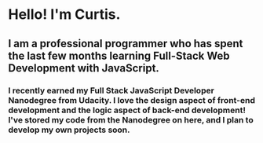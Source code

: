 # Hello! I'm Curtis.

## I am a professional programmer who has spent the last few months learning Full-Stack Web Development with JavaScript.

### I recently earned my Full Stack JavaScript Developer Nanodegree from Udacity. I love the design aspect of front-end development and the logic aspect of back-end development! I've stored my code from the Nanodegree on here, and I plan to develop my own projects soon.

